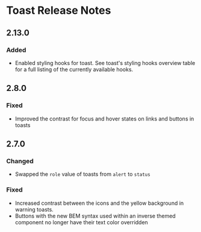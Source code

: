 <!-- Release notes authoring guidelines: http://keepachangelog.com/ -->

# Toast Release Notes

<!-- ## [Unreleased] -->

## 2.13.0

### Added

- Enabled styling hooks for toast. See toast's styling hooks overview table for a full listing of the currently available hooks.

## 2.8.0

### Fixed

- Improved the contrast for focus and hover states on links and buttons in toasts

## 2.7.0

### Changed

- Swapped the `role` value of toasts from `alert` to `status`

### Fixed

- Increased contrast between the icons and the yellow background in warning toasts.
- Buttons with the new BEM syntax used within an inverse themed component no longer have their text color overridden
